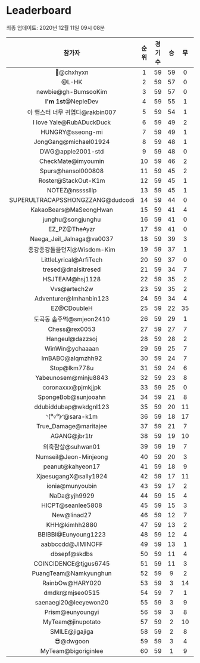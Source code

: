 # Leaderboard
최종 업데이트: 2020년 12월 11일 09시 08분




| 참가자 | 순위 | 경기수 | 승 | 무 | 패 | 승점 |
|:---:|:---:|:---:|:---:|:---:|:---:|:---:|
| 👑@chxhyxn | 1 | 59 | 59 | 0 | 0 | 177 |
| @L-HK | 2 | 59 | 57 | 0 | 2 | 171 |
| newbie@gh-BumsooKim | 3 | 59 | 57 | 0 | 2 | 171 |
| **I'm 1st**@NepleDev | 4 | 59 | 55 | 1 | 3 | 166 |
| 아 햄스터 너무 귀엽다@rakbin007 | 5 | 59 | 54 | 1 | 4 | 163 |
| I love Yale@RubADuckDuck | 6 | 59 | 49 | 2 | 8 | 149 |
| HUNGRY@sseong-mi | 7 | 59 | 49 | 1 | 9 | 148 |
| JongGang@michael01924 | 8 | 59 | 48 | 1 | 10 | 145 |
| DWG@apple2001-std | 9 | 59 | 48 | 0 | 11 | 144 |
| CheckMate@imyoumin | 10 | 59 | 46 | 2 | 11 | 140 |
| Spurs@hansol000808 | 11 | 59 | 45 | 2 | 12 | 137 |
| Roster@StackOut-K1m | 12 | 59 | 45 | 1 | 13 | 136 |
| NOTEZ@nsssslllp | 13 | 59 | 45 | 1 | 13 | 136 |
| SUPERULTRACAPSSHONGZZANG@dudcodi | 14 | 59 | 44 | 0 | 15 | 132 |
| KakaoBears@MaSeongHwan | 15 | 59 | 41 | 4 | 14 | 127 |
| junghu@songjunghu | 16 | 59 | 41 | 0 | 18 | 123 |
| EZ_PZ@TheAyzr | 17 | 59 | 41 | 0 | 18 | 123 |
| Naega_Jeil_Jalnaga@va0037 | 18 | 59 | 39 | 3 | 17 | 120 |
| 종강종강돌을던지@Wisdom-Kim | 19 | 59 | 37 | 1 | 21 | 112 |
| LittleLyrical@ArfiTech | 20 | 59 | 37 | 0 | 22 | 111 |
| tresed@dnalsitresed | 21 | 59 | 34 | 7 | 18 | 109 |
| HSJTEAM@hsj1128 | 22 | 59 | 35 | 2 | 22 | 107 |
| Vvs@artech2w | 23 | 59 | 35 | 2 | 22 | 107 |
| Adventurer@Imhanbin123 | 24 | 59 | 34 | 4 | 21 | 106 |
| EZ@CDoubleH | 25 | 59 | 22 | 35 | 2 | 101 |
| 도곡동 솜주먹@smjeon2410 | 26 | 59 | 29 | 1 | 29 | 88 |
| Chess@rex0053 | 27 | 59 | 27 | 7 | 25 | 88 |
| Hangeul@dazzsoj | 28 | 59 | 28 | 2 | 29 | 86 |
| WinWin@ychaaaan | 29 | 59 | 25 | 7 | 27 | 82 |
| ImBABO@alqmzhh92 | 30 | 59 | 24 | 7 | 28 | 79 |
| Stop@lkm778u | 31 | 59 | 24 | 6 | 29 | 78 |
| Yabeunosem@minju8843 | 32 | 59 | 23 | 8 | 28 | 77 |
| coronaxxx@pjmkjjpk | 33 | 59 | 25 | 0 | 34 | 75 |
| SpongeBob@sunjooahn | 34 | 59 | 21 | 8 | 30 | 71 |
| ddubiddubap@wkdgnl123 | 35 | 59 | 20 | 11 | 28 | 71 |
| ◝(⁰▿⁰)◜@sara-k1m | 36 | 59 | 18 | 17 | 24 | 71 |
| True_Damage@maritajee | 37 | 59 | 21 | 7 | 31 | 70 |
| AGANG@jbr1tr | 38 | 59 | 19 | 10 | 30 | 67 |
| 의죽참살@suhwan01 | 39 | 59 | 19 | 7 | 33 | 64 |
| Numseil@Jeon-Minjeong | 40 | 59 | 20 | 3 | 36 | 63 |
| peanut@kahyeon17 | 41 | 59 | 18 | 9 | 32 | 63 |
| XjaesugangX@sally1924 | 42 | 59 | 17 | 11 | 31 | 62 |
| ionia@munyoubin | 43 | 59 | 17 | 2 | 40 | 53 |
| NaDa@yjh9929 | 44 | 59 | 15 | 4 | 40 | 49 |
| HICPT@seanlee5808 | 45 | 59 | 15 | 3 | 41 | 48 |
| New@linad27 | 46 | 59 | 12 | 7 | 40 | 43 |
| KHH@kimhh2880 | 47 | 59 | 13 | 2 | 44 | 41 |
| BBIBBI@Eunyoung1223 | 48 | 59 | 12 | 4 | 43 | 40 |
| aabbccdd@JIMINOFF | 49 | 59 | 13 | 1 | 45 | 40 |
| dbsepf@skdbs | 50 | 59 | 11 | 4 | 44 | 37 |
| COINCIDENCE@tjgus6745 | 51 | 59 | 11 | 3 | 45 | 36 |
| PuangTeam@Namkyunghun | 52 | 59 | 9 | 2 | 48 | 29 |
| RainbOw@HARY020 | 53 | 59 | 3 | 14 | 42 | 23 |
| dmdkr@mjseo0515 | 54 | 59 | 7 | 1 | 51 | 22 |
| saenaegi20@leeyewon20 | 55 | 59 | 3 | 9 | 47 | 18 |
| Prism@eunyoungyi | 56 | 59 | 3 | 8 | 48 | 17 |
| MyTeam@jinupotato | 57 | 59 | 2 | 10 | 47 | 16 |
| SMILE@jigajiga | 58 | 59 | 2 | 8 | 49 | 14 |
| 😎@dwgoon | 59 | 59 | 3 | 4 | 52 | 13 |
| MyTeam@bigoriginlee | 60 | 59 | 1 | 9 | 49 | 12 |